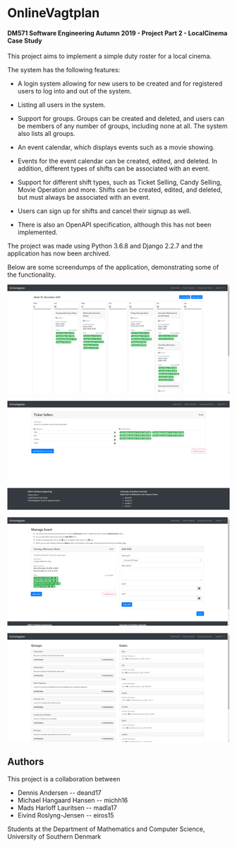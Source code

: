 # OnlineVagtplan

#### DM571 Software Engineering Autumn 2019 - Project Part 2 - LocalCinema Case Study

This project aims to implement a simple duty roster for a local cinema.

The system has the following features:

- A login system allowing for new users to be created and for registered users to log into and out of the system.

- Listing all users in the system.

- Support for groups. Groups can be created and deleted, and users can be members of any number of groups, including none at all. The system also lists all groups.

- An event calendar, which displays events such as a movie showing.

- Events for the event calendar can be created, edited, and deleted. In addition, different types of shifts can be associated with an event.

- Support for different shift types, such as Ticket Selling, Candy Selling, Movie Operation and more. Shifts can be created, edited, and deleted, but must always be associated with an event.

- Users can sign up for shifts and cancel their signup as well.

- There is also an OpenAPI specification, although this has not been implemented.

The project was made using Python 3.6.8 and Django 2.2.7 and the application has now been archived.

Below are some screendumps of the application, demonstrating some of the functionality.

![Alt text](screendumps/ui-calendar.png?raw=true "Calendar UI")

![Alt text](screendumps/ui-group-ticket-sellers.png?raw=true "Ticket Sellers Group UI")

![Alt text](screendumps/ui-manage-event.png?raw=true "Manage Event UI")

![Alt text](screendumps/ui-users-and-groups.png?raw=true "Users and Groups UI")



## Authors

This project is a collaboration between

- Dennis Andersen -- deand17
- Michael Hangaard Hansen -- michh16
- Mads Harloff Lauritsen -- madla17
- Eivind Roslyng-Jensen -- eiros15

Students at the Department of Mathematics and Computer Science, University of Southern Denmark
